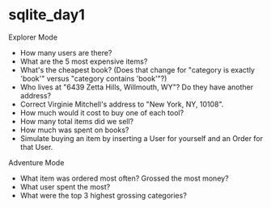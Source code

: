 # sqlite_day1

Explorer Mode

- How many users are there?
- What are the 5 most expensive items?
- What's the cheapest book? (Does that change for "category is exactly 'book'" versus "category contains 'book'"?)
- Who lives at "6439 Zetta Hills, Willmouth, WY"? Do they have another address?
- Correct Virginie Mitchell's address to "New York, NY, 10108".
- How much would it cost to buy one of each tool?
- How many total items did we sell?
- How much was spent on books?
- Simulate buying an item by inserting a User for yourself and an Order for that User.


Adventure Mode

- What item was ordered most often? Grossed the most money?
- What user spent the most?
- What were the top 3 highest grossing categories?
